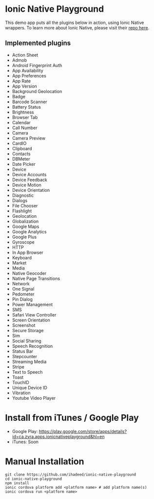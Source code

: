 # Ionic Native Playground
This demo app puts all the plugins below in action, using Ionic Native wrappers. To learn more about Ionic Native, please visit their [repo here](https://github.com/driftyco/ionic-native). 

## Implemented plugins
- Action Sheet
- Admob
- Android Fingerprint Auth
- App Availability
- App Preferences
- App Rate
- App Version
- Background Geolocation
- Badge
- Barcode Scanner
- Battery Status
- Brightness
- Browser Tab
- Calendar
- Call Number
- Camera
- Camera Preview
- CardIO
- Clipboard
- Contacts
- DBMeter
- Date Picker
- Device
- Device Accounts
- Device Feedback
- Device Motion
- Device Orientation
- Diagnostic
- Dialogs
- File Chooser
- Flashlight
- Geolocation
- Globalization
- Google Maps
- Google Analytics
- Google Plus
- Gyroscope
- HTTP
- In App Browser
- Keyboard
- Market
- Media
- Native Geocoder
- Native Page Transitions
- Network
- One Signal
- Pedometer
- Pin Dialog
- Power Management
- SMS
- Safari View Controller
- Screen Orientation
- Screenshot
- Secure Storage
- Sim
- Social Sharing
- Speech Recognition
- Status Bar
- Stepcounter
- Streaming Media
- Stripe
- Text to Speech
- Toast
- TouchID
- Unique Device ID
- Vibration
- Youtube Video Player

# Install from iTunes / Google Play
- Google Play: https://play.google.com/store/apps/details?id=ca.zyra.apps.ionicnativeplayground&hl=en
- iTunes: Soon

# Manual Installation
```shell
git clone https://github.com/ihadeed/ionic-native-playground
cd ionic-native-playground
npm install
ionic cordova platform add <platform name> # add platform name(s)
ionic cordova run <platform name>
```
